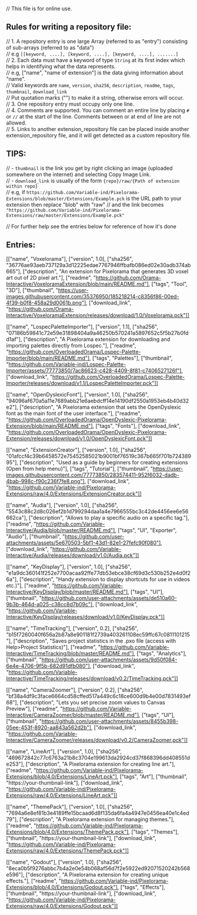 // This file is for online use.<br>

## Rules for writing a repository file:
// 1. A repository entry is one large Array (referred to as "entry") consisting of sub-arrays (referred to as "data")<br>
// e.g `[[keyword, ....], [keyword, ....], [keyword, ....], .......]`<br>
// 2. Each data must have a keyword of type `String` at its first index which helps in identifying what the data represents.<br>
// e.g, ["name", "name of extension"] is the data giving information about "name".<br>
// Valid keywords are `name`, `version`, `sha256`, `description`, `readme`, `tags`, `thumbnail`, `download_link`<br>
// Put quotation marks ("") to make it a string, otherwise errors will occur.<br>
// 3. One repository entry must occupy only one line.<br>
// 4. Comments are supported. You can comment an entire line by placing `#` or `//` at the start of the line. Comments between or at end of line are not allowed.<br>
// 5. Links to another extension_repository file can be placed inside another extension_repository file, and it will get detected as a custom repository file.<br>

## TIPS:
// - `thumbnail` is the link you get by right clicking an image (uploaded somewhere on the internet) and selecting Copy Image Link.<br>
// - `download_link` is usually of the form `{repo}/raw/{Path of extension within repo}`<br>
// e.g, if `https://github.com/Variable-ind/Pixelorama-Extensions/blob/master/Extensions/Example.pck` is the URL path to your extension then replace "blob" with "raw"
// and the link becomes `"https://github.com/Variable-ind/Pixelorama-Extensions/raw/master/Extensions/Example.pck"`<br>

// For further help see the entries below for reference of how it's done
## Entries:

[["name", "Voxelorama"], ["version", 1.0], ["sha256", "36776ae93aeb737129a3d12225edae7767946ffbafb086ed02e30adb374ab665"], ["description", "An extension for Pixelorama that generates 3D voxel art out of 2D pixel art."], ["readme", "https://github.com/Orama-Interactive/VoxeloramaExtension/blob/main/README.md"], ["tags", "Tool", "3D"], ["thumbnail", "https://user-images.githubusercontent.com/35376950/185218214-c8356f86-00ed-4f39-b0f8-458a29d0061b.png"], ["download_link", "https://github.com/Orama-Interactive/VoxeloramaExtension/releases/download/1.0/Voxelorama.pck"]]

[["name", "LospecPaletteImporter"], ["version", 1.1], ["sha256", "07186b59841c72e59e31898404a9a46250b570241a5897652c5f5b27b0fdd1af"], ["description", "A Pixelorama extension for downloading and importing palettes directly from Lospec."], ["readme", "https://github.com/OverloadedOrama/Lospec-Palette-Importer/blob/main/README.md"], ["tags", "Palettes"], ["thumbnail", "https://github.com/Variable-ind/Lospec-Palette-Importer/assets/77773850/7ac86623-c428-4409-8f81-c7406527126f"], ["download_link", "https://github.com/OverloadedOrama/Lospec-Palette-Importer/releases/download/v1.1/LospecPaletteImporter.pck"]]

[["name", "OpenDyslexicFont"], ["version", 1.0], ["sha256", "94096af670a5a11e7689abb21e6aebdcff14e14190df2550a1953eb4b40d32e2"], ["description", "A Pixelorama extension that sets the OpenDyslexic font as the main font of the user interface."], ["readme", "https://github.com/OverloadedOrama/OpenDyslexic-Pixelorama-Extension/blob/main/README.md"], ["tags", "Fonts"], ["download_link", "https://github.com/OverloadedOrama/OpenDyslexic-Pixelorama-Extension/releases/download/v1.0/OpenDyslexicFont.pck"]]

[["name", "ExtensionCreator"], ["version", 1.0], ["sha256", "01afccf4c39b6458572e75452585021b9001bf76519c367b665f701b72438995"], ["description", "Used as a guide by beginners for creating extensions (Open from help menu)"], ["tags", "Tutorial"], ["thumbnail", "https://user-images.githubusercontent.com/77773850/283574411-952f6032-dadb-4bab-998c-f90c236f7fe8.png"], ["download_link", "https://github.com/Variable-ind/Pixelorama-Extensions/raw/4.0/Extensions/ExtensionCreator.pck"]]

[["name", "Audia"], ["version", 1.0], ["sha256", "5543c88c2d8c026ef2b1d799294daa1a4e7966555bc3c42de4456ee6e56662ca"], ["description", "Allows to play a specific audio on a specific tag."], ["readme", "https://github.com/Variable-Interactive/Audia/blob/master/README.md"], ["tags", "UI", "Exporter", "Audio"], ["thumbnail", "https://github.com/user-attachments/assets/5e670503-5bf1-43d1-82e1-27fefc90f080"], ["download_link", "https://github.com/Variable-Interactive/Audia/releases/download/v1.0/Audia.pck"]]

[["name", "KeyDisplay"], ["version", 1.0], ["sha256", "e1a9dc360141f252e7700acaa92ffe77db53ebce38cf69d3c530b252e4d0f26a"], ["description", "Handy extension to display shortcuts for use in videos etc.)"], ["readme", "https://github.com/Variable-Interactive/KeyDisplay/blob/master/README.md"], ["tags", "UI"], ["thumbnail", "https://github.com/user-attachments/assets/de510a60-9b3b-464d-a025-c38cc8d7b09c"], ["download_link", "https://github.com/Variable-Interactive/KeyDisplay/releases/download/v1.0/KeyDisplay.pck"]]

[["name", "TimeTracking"], ["version", 0.2], ["sha256", "b15f7260040f656a2b87a8e901181f2739a403261108ec59ffc67c0811101215"], ["description", "Saves project statistics in the .pxo file (access with Help>Project Statistics)"], ["readme", "https://github.com/Variable-Interactive/TimeTracking/blob/master/README.md"], ["tags", "Analytics"], ["thumbnail", "https://github.com/user-attachments/assets/9d50f084-6e4e-4706-9f5b-682d91dfb080"], ["download_link", "https://github.com/Variable-Interactive/TimeTracking/releases/download/v0.2/TimeTracking.pck"]]

[["name", "CameraZoomer"], ["version", 0.2], ["sha256", "bf38a4df9c3face6664cd58cffed517a449c6c18ce600d9b4e00d7831493ef68"], ["description", "Lets you set precise zoom values to Canvas Preview"], ["readme", "https://github.com/Variable-Interactive/CameraZoomer/blob/master/README.md"], ["tags", "UI"], ["thumbnail", "https://github.com/user-attachments/assets/8455b398-05ee-453f-8920-aa843a562d2b"], ["download_link", "https://github.com/Variable-Interactive/CameraZoomer/releases/download/v0.2/CameraZoomer.pck"]]

[["name", "LineArt"], ["version", 1.0], ["sha256", "469672842c77c6763a21b8c3704e199613da2924cd37f868396dd408551de253"], ["description", "A Pixelorama extension for creating line art."], ["readme", "https://github.com/Variable-ind/Pixelorama-Extensions/blob/4.0/Extensions/LineArt.pck"], ["tags", "Art"], ["thumbnail", "https://your-thumbnail-link"], ["download_link", "https://github.com/Variable-ind/Pixelorama-Extensions/raw/4.0/Extensions/LineArt.pck"]]

[["name", "ThemePack"], ["version", 1.0], ["sha256", "7694a6e8ef81b3e4189ffe15bcaad6d8f135da6fa4a4947e0456ea40e1c4ed79"], ["description", "A Pixelorama extension for managing themes."], ["readme", "https://github.com/Variable-ind/Pixelorama-Extensions/blob/4.0/Extensions/ThemePack.pck"], ["tags", "Themes"], ["thumbnail", "https://your-thumbnail-link"], ["download_link", "https://github.com/Variable-ind/Pixelorama-Extensions/raw/4.0/Extensions/ThemePack.pck"]]

[["name", "Godout"], ["version", 1.0], ["sha256", "8eca0b5f9276abbc7b4a2e0e54b068af56d7f2e5922ed92071520242b568e596"], ["description", "A Pixelorama extension for creating unique effects."], ["readme", "https://github.com/Variable-ind/Pixelorama-Extensions/blob/4.0/Extensions/Godout.pck"], ["tags", "Effects"], ["thumbnail", "https://your-thumbnail-link"], ["download_link", "https://github.com/Variable-ind/Pixelorama-Extensions/raw/4.0/Extensions/Godout.pck"]]
